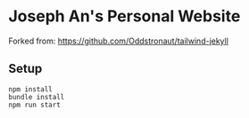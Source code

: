 # Joseph An's Personal Website

Forked from: https://github.com/Oddstronaut/tailwind-jekyll

## Setup
```
npm install
bundle install
npm run start
```
